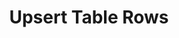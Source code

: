 ---
title: Upsert Table Rows
excerpt: >-
  Inserts or updates rows based on a key. If a row exists, it is updated;
  otherwise, a new row is created.
api:
  file: botpress-api.json
  operationId: upsertTableRows
deprecated: false
hidden: false
metadata:
  title: ''
  description: ''
  robots: index
next:
  description: ''
---